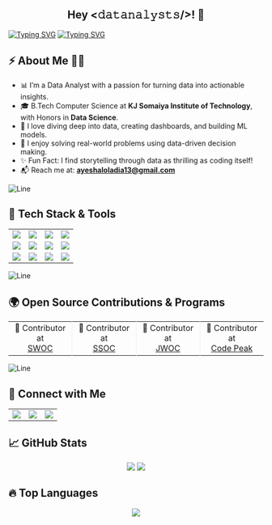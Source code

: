 <h2 align='center'>Hey <𝚍𝚊𝚝𝚊𝚗𝚊𝚕𝚢𝚜𝚝𝚜/>! 👋</h2>

[![Typing SVG](https://readme-typing-svg.herokuapp.com/?font=Fira+Code&size=50&pause=1000&center=true&vCenter=true&multiline=true&width=1000&height=100&lines=I%27m+Ayesha+Loladia)](https://git.io/typing-svg)
[![Typing SVG](https://readme-typing-svg.demolab.com?font=Comfortaa&size=70&pause=600&color=18b8d0&center=true&vCenter=true&width=2000&height=200&lines=DATA+ANALYST;SQL+%7C+PYTHON+%7C+TABLEAU;MACHINE+LEARNING+ENTHUSIAST;EXCEL+%7C+PANDAS+%7C+POWER+BI)](https://git.io/typing-svg)

## ⚡ About Me 👩‍💻
- 📊 I’m a Data Analyst with a passion for turning data into actionable insights.
- 🎓 B.Tech Computer Science at **KJ Somaiya Institute of Technology**, with Honors in **Data Science**.
- 🧠 I love diving deep into data, creating dashboards, and building ML models.
- 🌱 I enjoy solving real-world problems using data-driven decision making.
- ✨ Fun Fact: I find storytelling through data as thrilling as coding itself!
- 📬 Reach me at: **ayeshaloladia13@gmail.com**

![Line](https://user-images.githubusercontent.com/85225156/171937799-8fc9e255-9889-4642-9c92-6df85fb86e82.gif)

## 🔧 Tech Stack & Tools

<table>
  <tr>
    <td><img src="https://img.shields.io/badge/Python-3776AB?style=for-the-badge&logo=python&logoColor=white"/></td>
    <td><img src="https://img.shields.io/badge/SQL-4479A1?style=for-the-badge&logo=postgresql&logoColor=white"/></td>
    <td><img src="https://img.shields.io/badge/Excel-217346?style=for-the-badge&logo=microsoft-excel&logoColor=white"/></td>
    <td><img src="https://img.shields.io/badge/Tableau-E97627?style=for-the-badge&logo=tableau&logoColor=white"/></td>
  </tr>
  <tr>
    <td><img src="https://img.shields.io/badge/Power BI-F2C811?style=for-the-badge&logo=powerbi&logoColor=black"/></td>
    <td><img src="https://img.shields.io/badge/Numpy-013243?style=for-the-badge&logo=numpy&logoColor=white"/></td>
    <td><img src="https://img.shields.io/badge/Pandas-150458?style=for-the-badge&logo=pandas&logoColor=white"/></td>
    <td><img src="https://img.shields.io/badge/Matplotlib-FFFFFF?style=for-the-badge&logo=plotly&logoColor=black"/></td>
  </tr>
  <tr>
    <td><img src="https://img.shields.io/badge/Scikit Learn-F7931E?style=for-the-badge&logo=scikit-learn&logoColor=white"/></td>
    <td><img src="https://img.shields.io/badge/Git-F05032?style=for-the-badge&logo=git&logoColor=white"/></td>
    <td><img src="https://img.shields.io/badge/Jupyter-F37626?style=for-the-badge&logo=jupyter&logoColor=white"/></td>
    <td><img src="https://img.shields.io/badge/VS Code-007ACC?style=for-the-badge&logo=visual-studio-code&logoColor=white"/></td>
  </tr>
</table>

![Line](https://user-images.githubusercontent.com/85225156/171937799-8fc9e255-9889-4642-9c92-6df85fb86e82.gif)

## 🌍 Open Source Contributions & Programs

<table align="center">
  <tr align="center">
    <td style="border-right: 1px solid #eeeeef;">📌 Contributor at <br><a href="https://www.socialwinterofcode.com/">SWOC</a></td>
    <td style="border-right: 1px solid #eeeeef;">🚀 Contributor at <br><a href="https://ssoc.devfolio.co/">SSOC</a></td>
    <td style="border-right: 1px solid #eeeeef;">🎯 Contributor at <br><a href="https://www.jwoc.tech/">JWOC</a></td>
    <td>🎨 Contributor at <br><a href="https://www.codepeak.tech/">Code Peak</a></td>
  </tr>
</table>

![Line](https://user-images.githubusercontent.com/85225156/171937799-8fc9e255-9889-4642-9c92-6df85fb86e82.gif)

## 🤝 Connect with Me

<table align="center">
  <tr align="center">
    <td>
      <a href="https://www.linkedin.com/in/ayesha-loladia13"><img src="https://img.shields.io/badge/LinkedIn-0077B5?style=for-the-badge&logo=linkedin&logoColor=white" /></a>
    </td>
    <td>
      <a href="mailto:ayeshaloladia13@gmail.com"><img src="https://img.shields.io/badge/Gmail-D14836?style=for-the-badge&logo=gmail&logoColor=white" /></a>
    </td>
    <td>
      <a href="https://github.com/ayeshaloladia13"><img src="https://img.shields.io/badge/GitHub-000000?style=for-the-badge&logo=github&logoColor=white" /></a>
    </td>
  </tr>
</table>




## 📈 GitHub Stats

<p align="center">
  <img src="https://github-readme-stats.vercel.app/api?username=ayeshaloladia13&show_icons=true&theme=radical" />
  <img src="https://github-readme-streak-stats.herokuapp.com/?user=ayeshaloladia13&theme=radical" />
</p>

## 🔥 Top Languages

<p align="center">
  <img src="https://github-readme-stats.vercel.app/api/top-langs/?username=ayeshaloladia13&layout=compact&theme=radical" />
</p>
